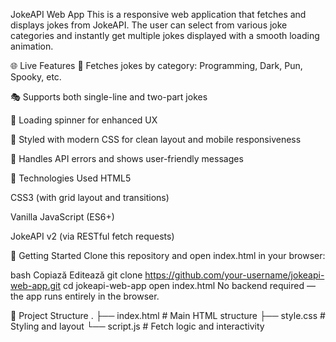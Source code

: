 JokeAPI Web App
This is a responsive web application that fetches and displays jokes from JokeAPI. The user can select from various joke categories and instantly get multiple jokes displayed with a smooth loading animation.

🌐 Live Features
🧠 Fetches jokes by category: Programming, Dark, Pun, Spooky, etc.

🎭 Supports both single-line and two-part jokes

🔄 Loading spinner for enhanced UX

🎨 Styled with modern CSS for clean layout and mobile responsiveness

🧪 Handles API errors and shows user-friendly messages

🧩 Technologies Used
HTML5

CSS3 (with grid layout and transitions)

Vanilla JavaScript (ES6+)

JokeAPI v2 (via RESTful fetch requests)

🚀 Getting Started
Clone this repository and open index.html in your browser:

bash
Copiază
Editează
git clone https://github.com/your-username/jokeapi-web-app.git
cd jokeapi-web-app
open index.html
No backend required — the app runs entirely in the browser.

📁 Project Structure
.
├── index.html      # Main HTML structure
├── style.css       # Styling and layout
└── script.js       # Fetch logic and interactivity
